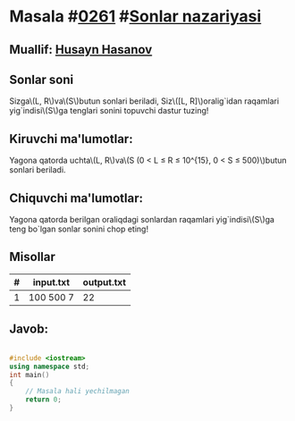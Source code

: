
<h1>Masala #<a href="https://robocontest.uz/tasks/0261">0261</a> #<a href="https://robocontest.uz/tasks?category=4">Sonlar nazariyasi</a></h1>
<h2> Muallif: <a href="https://robocontest.uz/profile/husayn_hasanov">Husayn Hasanov</a></h2>
<h2>Sonlar soni</h2>
<p>Sizga\(L, R\)va\(S\)butun sonlari beriladi, Siz\([L, R]\)oralig`idan raqamlari yig`indisi\(S\)ga tenglari sonini topuvchi dastur tuzing!</p>
<h2>Kiruvchi ma'lumotlar:</h2>
<p>Yagona qatorda uchta\(L, R\)va\(S (0 < L ≤ R ≤ 10^{15}, 0 < S ≤ 500)\)butun sonlari beriladi.</p>
<h2>Chiquvchi ma'lumotlar:</h2>
<p>Yagona qatorda berilgan oraliqdagi sonlardan raqamlari yig`indisi\(S\)ga teng bo`lgan sonlar sonini chop eting!</p>
<h2>Misollar</h2>
<table>
    <thead>
        <tr>
            <th>#</th>
            <th>input.txt</th>
            <th>output.txt</th>
        </tr>
    </thead>
    <tbody>
            <tr>
                <td>1</td>
                <td>100 500 7</td>
                <td>22</td>
            </tr>
    </tbody>
    </table>
    
<h2>Javob:</h2>

######
```cpp
#include <iostream>
using namespace std;
int main()
{
    // Masala hali yechilmagan
    return 0;
}
```
